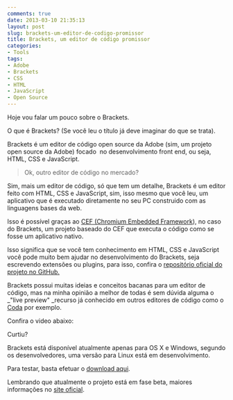 ```yaml
---
comments: true
date: 2013-03-10 21:35:13
layout: post
slug: brackets-um-editor-de-codigo-promissor
title: Brackets, um editor de código promissor
categories:
- Tools
tags:
- Adobe
- Brackets
- CSS
- HTML
- JavaScript
- Open Source
---
```


Hoje vou falar um pouco sobre o Brackets.

O que é Brackets? (Se você leu o título já deve imaginar do que se trata).

Brackets é um editor de código open source da Adobe (sim, um projeto open source da Adobe) focado  no desenvolvimento front end, ou seja, HTML, CSS e JavaScript.


> Ok, outro editor de código no mercado?


Sim, mais um editor de código, só que tem um detalhe, Brackets é um editor feito com HTML, CSS e JavaScript, sim, isso mesmo que você leu, um aplicativo que é executado diretamente no seu PC construido com as linguagens bases da web.

<!-- more -->

Isso é possível graças ao [CEF (Chromium Embedded Framework](https://code.google.com/p/chromiumembedded/)), no caso do Brackets, um projeto baseado do CEF que executa o código como se fosse um aplicativo nativo.

Isso significa que se você tem conhecimento em HTML, CSS e JavaScript você pode muito bem ajudar no desenvolvimento do Brackets, seja escrevendo extensões ou plugins, para isso, confira o [repositório oficial do projeto no GitHub.](https://github.com/adobe/brackets)

Brackets possui muitas ideias e conceitos bacanas para um editor de código, mas na minha opinião a melhor de todas é sem dúvida alguma o _"live preview" _recurso já conhecido em outros editores de código como o [Coda](http://panic.com/coda) por exemplo.

Confira o video abaixo:


Curtiu?

Brackets está disponível atualmente apenas para OS X e Windows, segundo os desenvolvedores, uma versão para Linux está em desenvolvimento.

Para testar, basta efetuar o [download aqui](http://download.brackets.io/).

Lembrando que atualmente o projeto está em fase beta, maiores informações no [site oficial](http://brackets.io/).
